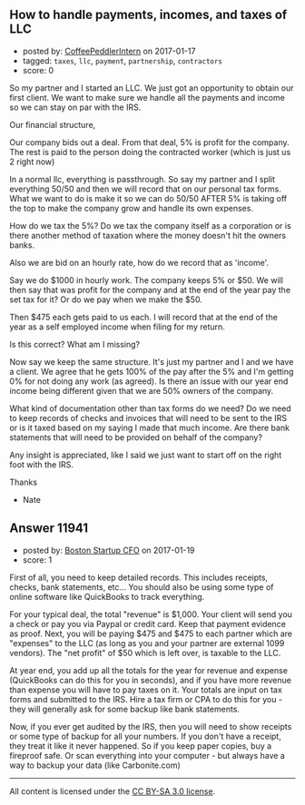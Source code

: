 ## How to handle payments, incomes, and taxes of LLC

- posted by: [CoffeePeddlerIntern](https://stackexchange.com/users/2283685/coffeepeddlerintern) on 2017-01-17
- tagged: `taxes`, `llc`, `payment`, `partnership`, `contractors`
- score: 0

So my partner and I started an LLC. We just got an opportunity to obtain our first client. We want to make sure we handle all the payments and income so we can stay on par with the IRS. 

Our financial structure, 

Our company bids out a deal. From that deal, 5% is profit for the company. The rest is paid to the person doing the contracted worker (which is just us 2 right now) 

In a normal llc, everything is passthrough. So say my partner and I split everything 50/50 and then we will record that on our personal tax forms. What we want to do is make it so we can do 50/50 AFTER 5% is taking off the top to make the company grow and handle its own expenses. 

How do we tax the 5%? Do we tax the company itself as a corporation or is there another method of taxation where the money doesn't hit the owners banks. 

Also we are bid on an hourly rate, how do we record that as 'income'. 

Say we do $1000 in hourly work. The company keeps 5% or $50. We will then say that was profit for the company and at the end of the year pay the set tax for it? Or do we pay when we make the $50. 

Then $475 each gets paid to us each. I will record that at the end of the year as a self employed income when filing for my return.


Is this correct? What am I missing?


Now say we keep the same structure. It's just my partner and I and we have a client. We agree that he gets 100% of the pay after the 5% and I'm getting 0% for not doing any work (as agreed). Is there an issue with our year end income being different given that we are 50% owners of the company. 


What kind of documentation other than tax forms do we need? Do we need to keep records of checks and invoices that will need to be sent to the IRS or is it taxed based on my saying I made that much income. Are there bank statements that will need to be provided on behalf of the company?


Any insight is appreciated, like I said we just want to start off on the right foot with the IRS. 


Thanks
- Nate





## Answer 11941

- posted by: [Boston Startup CFO](https://stackexchange.com/users/9992633/boston-startup-cfo) on 2017-01-19
- score: 1

First of all, you need to keep detailed records.  This includes receipts, checks, bank statements, etc...  You should also be using some type of online software like QuickBooks to track everything.

For your typical deal, the total "revenue" is $1,000.  Your client will send you a check or pay you via Paypal or credit card. Keep that payment evidence as proof.  Next, you will be paying $475 and $475 to each partner which are "expenses" to the LLC (as long as you and your partner are external 1099 vendors).  The "net profit" of $50 which is left over, is taxable to the LLC.    

At year end, you add up all the totals for the year for revenue and expense (QuickBooks can do this for you in seconds), and if you have more revenue than expense you will have to pay taxes on it.  Your totals are input on tax forms and submitted to the IRS.  Hire a tax firm or CPA to do this for you - they will generally ask for some backup like bank statements.

Now, if you ever get audited by the IRS, then you will need to show receipts or some type of backup for all your numbers.  If you don't have a receipt, they treat it like it never happened.  So if you keep paper copies, buy a fireproof safe.  Or scan everything into your computer - but always have a way to backup your data (like Carbonite.com)
 



---

All content is licensed under the [CC BY-SA 3.0 license](https://creativecommons.org/licenses/by-sa/3.0/).
